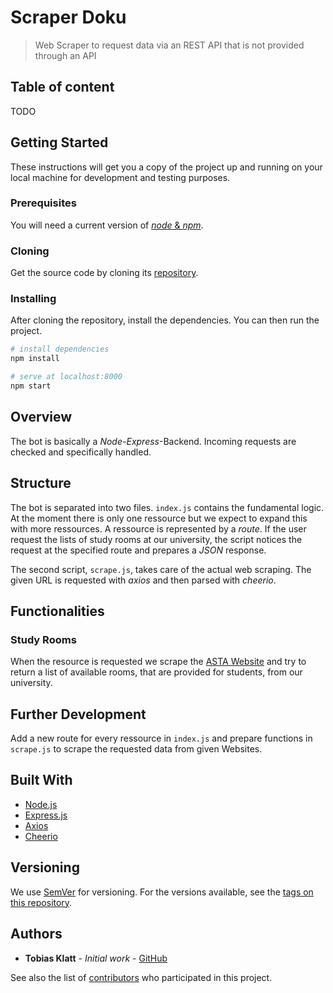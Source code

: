 # Scraper Doku

> Web Scraper to request data via an REST API that is not provided through an API

## Table of content

TODO

## Getting Started

These instructions will get you a copy of the project up and running on your local machine for development and testing purposes.

### Prerequisites

You will need a current version of [_node_ & _npm_](https://nodejs.org/en/).

### Cloning

Get the source code by cloning its [repository](https://github.com/T0biWan/scrape-js).

### Installing

After cloning the repository, install the dependencies. You can then run the project.

```bash
# install dependencies
npm install

# serve at localhost:8000
npm start
```

## Overview

The bot is basically a _Node_-_Express_-Backend. Incoming requests are checked and specifically handled.

## Structure

The bot is separated into two files. `index.js` contains the fundamental logic. At the moment there is only one ressource but we expect to expand this with more ressources. A ressource is represented by a _route_. If the user request the lists of study rooms at our university, the script notices the request at the specified route and prepares a _JSON_ response.

The second script, `scrape.js`, takes care of the actual web scraping. The given URL is requested with _axios_ and then parsed with _cheerio_.

## Functionalities

### Study Rooms

When the resource is requested we scrape the [ASTA Website]('https://asta.studis-bht.de/service/lernraeume/') and try to return a list of available rooms, that are provided for students, from our university.

## Further Development

Add a new route for every ressource in `index.js` and prepare functions in `scrape.js` to scrape the requested data from given Websites.

## Built With

- [Node.js](https://nodejs.org/en/)
- [Express.js](https://expressjs.com/)
- [Axios](https://github.com/axios/axios)
- [Cheerio](https://github.com/cheeriojs/cheerio)

## Versioning

We use [SemVer](http://semver.org/) for versioning. For the versions available, see the [tags on this repository](https://github.com/T0biWan/scrape-js/tags).

## Authors

- **Tobias Klatt** - _Initial work_ - [GitHub](https://github.com/T0biWan/)

See also the list of [contributors](https://github.com/T0biWan/scrape-js/graphs/contributors) who participated in this project.
